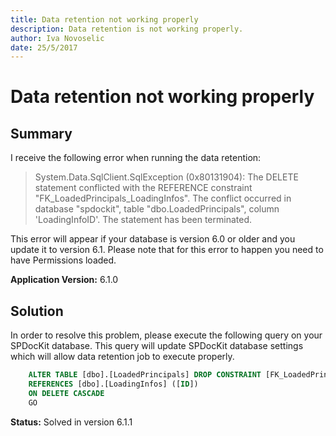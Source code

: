 ```yaml
---
title: Data retention not working properly
description: Data retention is not working properly.
author: Iva Novoselic
date: 25/5/2017
---
```


# Data retention not working properly

## **Summary**

I receive the following error when running the data retention:

> System.Data.SqlClient.SqlException \(0x80131904\): The DELETE statement conflicted with the REFERENCE constraint "FK\_LoadedPrincipals\_LoadingInfos". The conflict occurred in database "spdockit", table "dbo.LoadedPrincipals", column 'LoadingInfoID'. The statement has been terminated.

This error will appear if your database is version 6.0 or older and you update it to version 6.1. Please note that for this error to happen you need to have Permissions loaded.

**Application Version:** 6.1.0

## **Solution**

In order to resolve this problem, please execute the following query on your SPDocKit database. This query will update SPDocKit database settings which will allow data retention job to execute properly.

```sql
    ALTER TABLE [dbo].[LoadedPrincipals] DROP CONSTRAINT [FK_LoadedPrincipals_LoadingInfos]ALTER TABLE [dbo].[LoadedPrincipals] WITH CHECK ADD CONSTRAINT [FK_LoadedPrincipals_LoadingInfos] FOREIGN KEY([LoadingInfoID])
    REFERENCES [dbo].[LoadingInfos] ([ID])
    ON DELETE CASCADE
    GO
```

**Status:** Solved in version 6.1.1

